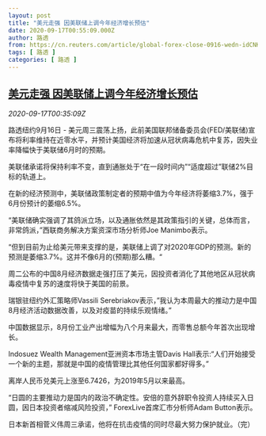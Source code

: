 ```yaml
---
layout: post
title: "美元走强 因美联储上调今年经济增长预估"
date: 2020-09-17T00:55:09.000Z
author: 路透
from: https://cn.reuters.com/article/global-forex-close-0916-wedn-idCNKBS26801B
tags: [ 路透 ]
categories: [ 路透 ]
---
```

<!--1600304109000-->
[美元走强 因美联储上调今年经济增长预估](https://cn.reuters.com/article/global-forex-close-0916-wedn-idCNKBS26801B)
------

<div>
<div><i>2020-09-17T00:35:09Z</i></div><p>路透纽约9月16日 - 美元周三震荡上扬，此前美国联邦储备委员会(FED/美联储)宣布将利率维持在近零水平，并预计美国经济将加速从冠状病毒危机中复苏，因失业率降幅快于美联储6月时的预期。</p><p>美联储承诺将保持利率不变，直到通胀处于“在一段时间内”“适度超过”联储2%目标的轨道上。</p><p>在新的经济预测中，美联储政策制定者的预期中值为今年经济将萎缩3.7%，强于6月份预计的萎缩6.5%。</p><p>“美联储确实强调了其鸽派立场，以及通胀依然是其政策指引的关键，总体而言，非常鸽派，”西联商务解决方案资深市场分析师Joe Manimbo表示。</p><p>“但到目前为止给美元带来支撑的是，美联储上调了对2020年GDP的预测。新的预测是萎缩3.7%。这并不像6月的(预期)那么糟。“</p><p>周二公布的中国8月经济数据走强打压了美元，因投资者消化了其他地区从冠状病毒疫情中复苏的速度将快于美国的前景。</p><p>瑞银驻纽约外汇策略师Vassili Serebriakov表示，”我认为本周最大的推动力是中国8月经济活动数据改善，以及对疫苗的持续乐观情绪。”</p><p>中国数据显示，8月份工业产出增幅为八个月来最大，而零售总额今年首次出现增长。</p><p>Indosuez Wealth Management亚洲资本市场主管Davis Hall表示:“人们开始接受一个新的主题，那就是中国的疫情管理比其他任何国家都好得多。”</p><p>离岸人民币兑美元上涨至6.7426，为2019年5月以来最高。</p><p>“日圆的主要推动力是国内的政治不确定性。安倍的意外辞职令投资人持续买入日圆，因日本投资者缩减风险投资，” ForexLive首席汇市分析师Adam Button表示。</p><p>日本新首相菅义伟周三承诺，他将在抗击疫情的同时尽最大努力保护就业。（完）</p>
</div>
